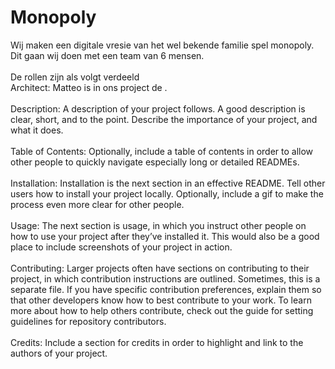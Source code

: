# Monopoly 

Wij maken een digitale vresie van het wel bekende familie spel monopoly. <br>
Dit gaan wij doen met een team van 6 mensen. <br>
<br>
De rollen zijn als volgt verdeeld <br>
Architect: Matteo is in ons project de . <br>
<br>
Description: A description of your project follows. A good description is clear, short, and to the point. Describe the importance of your project, and what it does. <br>
<br>
Table of Contents: Optionally, include a table of contents in order to allow other people to quickly navigate especially long or detailed READMEs. <br> 
<br>
Installation: Installation is the next section in an effective README. Tell other users how to install your project locally. Optionally, include a gif to make the process even more clear for other people. <br>
<br>
Usage: The next section is usage, in which you instruct other people on how to use your project after they’ve installed it. This would also be a good place to include screenshots of your project in action. <br>
<br>
Contributing: Larger projects often have sections on contributing to their project, in which contribution instructions are outlined. Sometimes, this is a separate file. If you have specific contribution preferences, explain them so that other developers know how to best contribute to your work. To learn more about how to help others contribute, check out the guide for setting guidelines for repository contributors. <br>
<br>
Credits: Include a section for credits in order to highlight and link to the authors of your project. <br>
